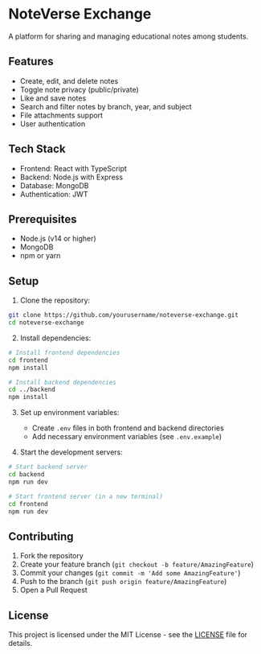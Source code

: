 # NoteVerse Exchange

A platform for sharing and managing educational notes among students.

## Features

- Create, edit, and delete notes
- Toggle note privacy (public/private)
- Like and save notes
- Search and filter notes by branch, year, and subject
- File attachments support
- User authentication

## Tech Stack

- Frontend: React with TypeScript
- Backend: Node.js with Express
- Database: MongoDB
- Authentication: JWT

## Prerequisites

- Node.js (v14 or higher)
- MongoDB
- npm or yarn

## Setup

1. Clone the repository:

```bash
git clone https://github.com/yourusername/noteverse-exchange.git
cd noteverse-exchange
```

2. Install dependencies:

```bash
# Install frontend dependencies
cd frontend
npm install

# Install backend dependencies
cd ../backend
npm install
```

3. Set up environment variables:

   - Create `.env` files in both frontend and backend directories
   - Add necessary environment variables (see `.env.example`)

4. Start the development servers:

```bash
# Start backend server
cd backend
npm run dev

# Start frontend server (in a new terminal)
cd frontend
npm run dev
```

## Contributing

1. Fork the repository
2. Create your feature branch (`git checkout -b feature/AmazingFeature`)
3. Commit your changes (`git commit -m 'Add some AmazingFeature'`)
4. Push to the branch (`git push origin feature/AmazingFeature`)
5. Open a Pull Request

## License

This project is licensed under the MIT License - see the [LICENSE](LICENSE) file for details.
